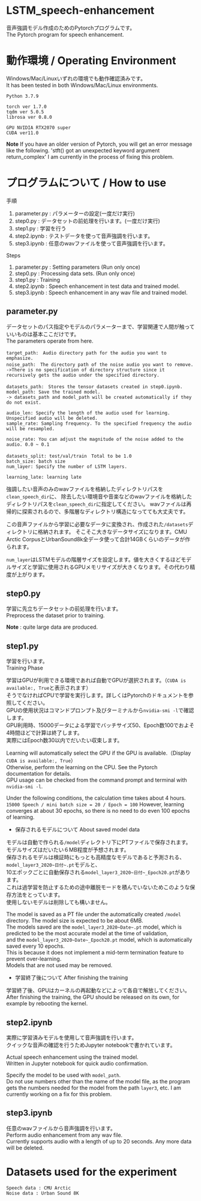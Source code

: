 # LSTM_speech-enhancement

音声強調モデル作成のためのPytorchプログラムです。<br>
The Pytorch program for speech enhancement.

# 動作環境 / Operating Environment
Windows/Mac/Linuxいずれの環境でも動作確認済みです。<br>
It has been tested in both Windows/Mac/Linux environments.

```
Python 3.7.9

torch ver 1.7.0
tqdm ver 5.0.5
librosa ver 0.8.0

GPU NVIDIA RTX2070 super
CUDA ver11.0
```
**Note** If you have an older version of Pytorch, you will get an error message like the following.
'stft() got an unexpected keyword argument return_complex'
I am currently in the process of fixing this problem.

# プログラムについて / How to use
手順
1. parameter.py : パラメーターの設定(一度だけ実行)
1. step0.py : データセットの前処理を行います。(一度だけ実行)
1. step1.py : 学習を行う
1. step2.ipynb : テストデータを使って音声強調を行います。
1. step3.ipynb : 任意のwavファイルを使って音声強調を行います。

Steps
1. parameter.py : Setting parameters (Run only once)
1. step0.py : Processing data sets. (Run only once)
1. step1.py : Training
1. step2.ipynb : Speech enhancement in test data and trained model.
1. step3.ipynb : Speech enhancement in any wav file and trained model.

## parameter.py

データセットのパス指定やモデルのパラメーターまで、学習関連で人間が触っていいものは基本ここだけです。<br>
The parameters operate from here.

```
target_path:　Audio directory path for the audio you want to emphasize.
noise_path:　The directory path of the noise audio you want to remove.
->There is no specification of directory structure since it recursively gets the audio under the specified directory.

datasets_path:　Stores the tensor datasets created in step0.ipynb.
model_path: Save the trained model.
-> datasets_path and model_path will be created automatically if they do not exist.

audio_len: Specify the length of the audio used for learning. Unspecified audio will be deleted.
sample_rate: Sampling frequency. To the specified frequency the audio will be resampled.

noise_rate: You can adjust the magnitude of the noise added to the audio. 0.0 ~ 0.1

datasets_split: test/val/train　Total to be 1.0
batch_size: batch size
num_layer: Specify the number of LSTM layers.

learning_late: learning late

```

強調したい音声のみのwavファイルを格納したディレクトリパスを`clean_speech_dir`に、
除去したい環境音や音楽などのwavファイルを格納したディレクトリパスを`clean_speech_dir`に指定してください。
wavファイルは再帰的に探索されるので、多階層なディレクトリ構造になってても大丈夫です。

この音声ファイルから学習に必要なデータに変換され、作成された`/datasets`ディレクトリに格納されます。
そこそこ大きなデータサイズになります。CMU Arctic CorpusとUrbanSound8k全データ使って合計14GBくらいのデータが作られます。

`num_layer`はLSTMモデルの階層サイズを設定します。値を大きくするほどモデルサイズと学習に使用されるGPUメモリサイズが大きくなります。その代わり精度が上がります。


## step0.py
学習に先立ちデータセットの前処理を行います。<br>
Preprocess the dataset prior to training.

**Note** : quite large data are produced.

## step1.py
学習を行います。<br>
Training Phase

学習はGPUが利用できる環境であれば自動でGPUが選択されます。（`CUDA is available:, True`と表示されます）<br>
そうでなければCPUで学習を実行します。詳しくはPytorchのドキュメントを参照してください。<br>
GPUの使用状況はコマンドプロンプト及びターミナルから`nvidia-smi -l`で確認します。<br>
GPU利用時、15000データによる学習でバッチサイズ50、Epoch数100でおよそ4時間ほどで計算は終了します。<br>
実際にはEpoch数30以内でだいたい収束します。<br>

Learning will automatically select the GPU if the GPU is available.（Display `CUDA is available:, True`）<br>
Otherwise, perform the learning on the CPU. See the Pytorch documentation for details.<br>
GPU usage can be checked from the command prompt and terminal with `nvidia-smi -l`.<br>

Under the following conditions, the calculation time takes about 4 hours.
`15000 Speech / mini batch size = 20 / Epoch = 100`
However, learning converges at about 30 epochs, so there is no need to do even 100 epochs of learning.

- 保存されるモデルについて About saved model data

モデルは自動で作られる`/model`ディレクトリ下にPTファイルで保存されます。モデルサイズはだいたい６MB程度が予想されます。<br>
保存されるモデルは検証時にもっとも高精度なモデルであると予測される、`model_layer3_2020~日付~.pt`モデルと、<br>
10エポックごとに自動保存される`model_layer3_2020~日付~_Epoch20.pt`があります。<br>
これは過学習を防止するための途中離脱モードを積んでいないためこのような保存方法をとっています。<br>
使用しないモデルは削除しても構いません。<br>

The model is saved as a PT file under the automatically created `/model` directory. The model size is expected to be about 6MB.<br>
The models saved are the `model_layer3_2020~Date~.pt` model, which is predicted to be the most accurate model at the time of validation, <br>
and the `model_layer3_2020~Date~_Epoch20.pt` model, which is automatically saved every 10 epochs.<br>
This is because it does not implement a mid-term termination feature to prevent over-learning.<br>
Models that are not used may be removed.

- 学習終了後について After finishing the training

学習終了後、GPUはカーネルの再起動などによって各自で解放してください。<br>
After finishing the training, the GPU should be released on its own, for example by rebooting the kernel.

## step2.ipynb
実際に学習済みモデルを使用して音声強調を行います。<br>
クイックな音声の確認を行うためJupyter notebookで書かれています。

Actual speech enhancement using the trained model.<br>
Written in Jupyter notebook for quick audio confirmation.

Specify the model to be used with `model_path`.<br>
Do not use numbers other than the name of the model file, 
as the program gets the numbers needed for the model from the path `layer3`, etc. 
I am currently working on a fix for this problem.

## step3.ipynb
任意のwavファイルから音声強調を行います。<br>
Perform audio enhancement from any wav file.<br>
Currently supports audio with a length of up to 20 seconds. Any more data will be deleted.

# Datasets used for the experiment
```
Speech data : CMU Arctic
Noise data : Urban Sound 8K
```
